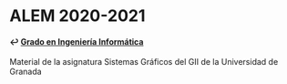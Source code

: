 # ALEM 2020-2021
#### ↩️ [Grado en Ingeniería Informática](https://github.com/clarasdfgh/GII)
Material de la asignatura Sistemas Gráficos del GII de la Universidad de Granada
